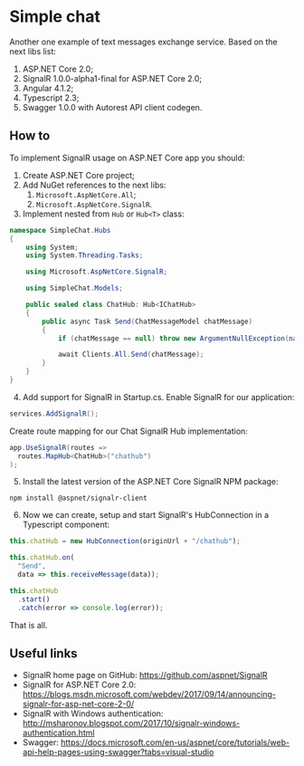# Simple chat
Another one example of text messages exchange service. Based on the next libs list:
1. ASP.NET Core 2.0;
1. SignalR 1.0.0-alpha1-final for ASP.NET Core 2.0;
1. Angular 4.1.2;
1. Typescript 2.3;
1. Swagger 1.0.0 with Autorest API client codegen.
## How to
To implement SignalR usage on ASP.NET Core app you should:
1. Create ASP.NET Core project;
1. Add NuGet references to the next libs:
    1. `Microsoft.AspNetCore.All`;
    1. `Microsoft.AspNetCore.SignalR`.
1. Implement nested from `Hub` or `Hub<T>` class:
```csharp
namespace SimpleChat.Hubs
{
	using System;
	using System.Threading.Tasks;

	using Microsoft.AspNetCore.SignalR;

	using SimpleChat.Models;

	public sealed class ChatHub: Hub<IChatHub>
	{
		public async Task Send(ChatMessageModel chatMessage)
		{
			if (chatMessage == null) throw new ArgumentNullException(nameof(chatMessage));

			await Clients.All.Send(chatMessage);
		}
	}
}
```
4. Add support for SignalR in Startup.cs. Enable SignalR for our application:
```csharp
services.AddSignalR();
```
Create route mapping for our Chat SignalR Hub implementation:
    
```csharp
app.UseSignalR(routes =>
  routes.MapHub<ChatHub>("chathub")
);
```
5. Install the latest version of the ASP.NET Core SignalR NPM package:
```
npm install @aspnet/signalr-client
```
6. Now we can create, setup and start SignalR's HubConnection in a Typescript component:
```typescript
this.chatHub = new HubConnection(originUrl + "/chathub");

this.chatHub.on(
  "Send",
  data => this.receiveMessage(data));

this.chatHub
  .start()
  .catch(error => console.log(error));
```
That is all.
## Useful links
* SignalR home page on GitHub: https://github.com/aspnet/SignalR
* SignalR for ASP.NET Core 2.0: https://blogs.msdn.microsoft.com/webdev/2017/09/14/announcing-signalr-for-asp-net-core-2-0/
* SignalR with Windows authentication: http://msharonov.blogspot.com/2017/10/signalr-windows-authentication.html
* Swagger: https://docs.microsoft.com/en-us/aspnet/core/tutorials/web-api-help-pages-using-swagger?tabs=visual-studio
